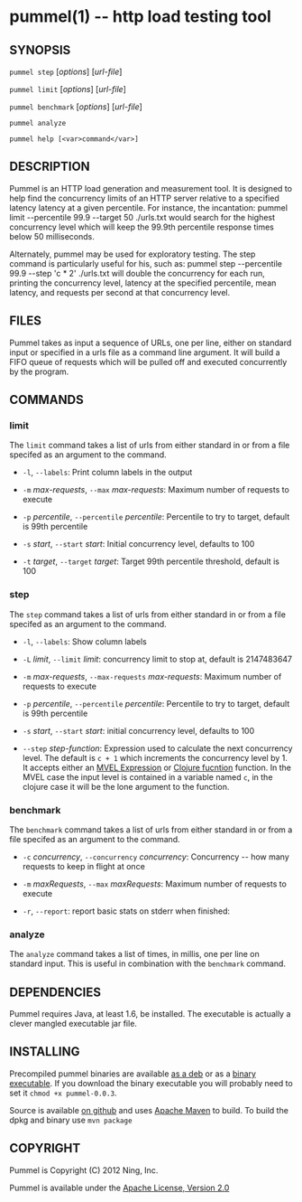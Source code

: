 pummel(1) -- http load testing tool
===================================

## SYNOPSIS

`pummel step` [<var>options</var>] [<var>url-file</var>]

`pummel limit` [<var>options</var>] [<var>url-file</var>]

`pummel benchmark` [<var>options</var>] [<var>url-file</var>]

`pummel analyze`

`pummel help [<var>command</var>]`

## DESCRIPTION

Pummel is an HTTP load generation and measurement tool. It is designed
to help find the concurrency limits of an HTTP server relative to a
specified latency latency at a given percentile. For instance, the
incantation:
    pummel limit --percentile 99.9 --target 50 ./urls.txt
would search for the highest concurrency level which will keep the
99.9th percentile response times below 50 milliseconds.

Alternately, pummel may be used for exploratory testing. The step
command is particularly useful for his, such as:
    pummel step --percentile 99.9 --step 'c * 2' ./urls.txt
will double the concurrency for each run, printing the concurrency
level, latency at the specified percentile, mean latency, and requests
per second at that concurrency level.

## FILES

Pummel takes as input a sequence of URLs, one per line, either on
standard input or specified in a urls file as a command line
argument. It will build a FIFO queue of requests which will be
pulled off and executed concurrently by the program.

## COMMANDS

### limit

The `limit` command takes a list of urls from either standard in or
from a file specifed as an argument to the command.

* `-l`, `--labels`:
  Print column labels in the output
* `-m` <var>max-requests</var>, `--max` <var>max-requests</var>:
  Maximum number of requests to execute

* `-p` <var>percentile</var>, `--percentile` <var>percentile</var>:
  Percentile to try to target, default is 99th percentile

* `-s` <var>start</var>, `--start` <var>start</var>:
  Initial concurrency level, defaults to 100

* `-t` <var>target</var>, `--target` <var>target</var>:
  Target 99th percentile threshold, default is 100
  
### step

The `step` command takes a list of urls from either standard in or
from a file specifed as an argument to the command.

* `-l`, `--labels`:
  Show column labels

* `-L` <var>limit</var>, `--limit` <var>limit</var>:
concurrency limit to stop at, default is 2147483647

* `-m` <var>max-requests</var>, `--max-requests` <var>max-requests</var>:
  Maximum number of requests to execute

* `-p` <var>percentile</var>, `--percentile` <var>percentile</var>:
  Percentile to try to target, default is 99th percentile

* `-s` <var>start</var>, `--start` <var>start</var>:
  initial concurrency level, defaults to 100

* `--step` <var>step-function</var>: 
  Expression used to calculate the next concurrency level. The default
  is `c + 1` which increments the concurrency level by 1. It accepts
  either an [MVEL Expression](http://mvel.codehaus.org/) or
  [Clojure fucntion](http://clojure.org/) function. In the MVEL case
  the input level is contained in a variable named `c`, in the clojure
  case it will be the lone argument to the function.

### benchmark

The `benchmark` command takes a list of urls from either standard in or
from a file specifed as an argument to the command.

* `-c` <var>concurrency</var>, `--concurrency` <var>concurrency</var>:
  Concurrency -- how many requests to keep in flight at once

* `-m` <var>maxRequests</var>, `--max` <var>maxRequests</var>:
  Maximum number of requests to execute

* `-r`, `--report`:
  report basic stats on stderr when finished:

### analyze

The `analyze` command takes a list of times, in millis, one per line
on standard input. This is useful in combination with the `benchmark`
command.

## DEPENDENCIES

Pummel requires Java, at least 1.6, be installed. The executable is
actually a clever mangled executable jar file.

## INSTALLING

Precompiled pummel binaries are available
[as a deb](http://static.skife.org/pummel_0.0.2.deb) or as a
[binary executable](https://raw.github.com/kashyapp/pummel/artifacts/pummel-0.0.3). If you
download the binary executable you will probably need to set it `chmod
+x pummel-0.0.3`.

Source is available [on github](http://github.com/kashyapp/pummel) and
uses [Apache Maven](http://maven.apache.org) to build. To build the
dpkg and binary use `mvn package`

## COPYRIGHT

Pummel is Copyright (C) 2012 Ning, Inc. 

Pummel is available under the
[Apache License, Version 2.0](http://www.apache.org/licenses/LICENSE-2.0.txt)


[SYNOPSIS]: #SYNOPSIS "SYNOPSIS"
[DESCRIPTION]: #DESCRIPTION "DESCRIPTION"
[FILES]: #FILES "FILES"
[COMMANDS]: #COMMANDS "COMMANDS"
[limit]: #limit "limit"
[step]: #step "step"
[benchmark]: #benchmark "benchmark"
[analyze]: #analyze "analyze"
[DEPENDENCIES]: #DEPENDENCIES "DEPENDENCIES"
[INSTALLING]: #INSTALLING "INSTALLING"
[COPYRIGHT]: #COPYRIGHT "COPYRIGHT"


[pummel(1)]: pummel.1.html
